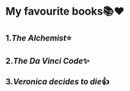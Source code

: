 # <h1>**My favourite books**:books::heart:
## <h2>1.*The Alchemist*:star:
## <h2>2.*The Da Vinci Code*:sparkles:  
## <h2>3.*Veronica decides to die*:+1:

